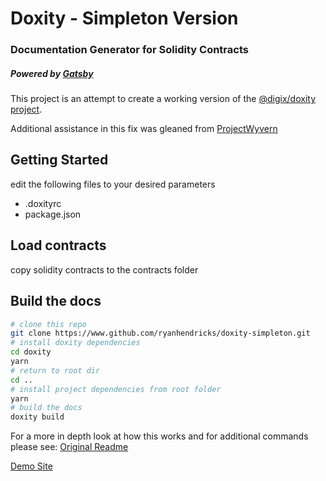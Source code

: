 # Doxity - Simpleton Version

### Documentation Generator for Solidity Contracts
##### Powered by [Gatsby](https://github.com/gatsbyjs/gatsby)
This project is an attempt to create a working version of the [@digix/doxity project](https://github.com/DigixGlobal/doxity).

Additional assistance in this fix was gleaned from [ProjectWyvern](https://github.com/ProjectWyvern/wyvern-ethereum)

## Getting Started

edit the following files to your desired parameters
- .doxityrc
- package.json

## Load contracts
copy solidity contracts to the contracts folder

## Build the docs

```bash
# clone this repo
git clone https://www.github.com/ryanhendricks/doxity-simpleton.git
# install doxity dependencies
cd doxity
yarn
# return to root dir
cd ..
# install project dependencies from root folder
yarn
# build the docs
doxity build
```


For a more in depth look at how this works and for additional commands please see: [Original Readme](https://github.com/DigixGlobal/doxity/blob/master/README.md)


[Demo Site](https://hitchcott.github.io/doxity-demo/docs/MetaCoin/)
